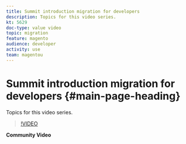 ```yaml
---
title: Summit introduction migration for developers
description: Topics for this video series.
kt: 5629
doc-type: value video
topic: migration
feature: magento
audience: developer
activity: use
team: magentou
---
```


# Summit introduction migration for developers {#main-page-heading}

Topics for this video series.

>[!VIDEO](https://video.tv.adobe.com/v/35703?quality=12&learn=on)

**Community Video**